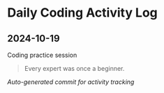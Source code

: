 # Daily Coding Activity Log

## 2024-10-19

Coding practice session

> Every expert was once a beginner.

*Auto-generated commit for activity tracking*
